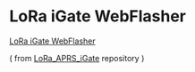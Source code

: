 # LoRa iGate WebFlasher

[LoRa iGate WebFlasher](https://richonguzman.github.io/lora-igate-web-flasher/installer.html)

( from [LoRa_APRS_iGate](https://github.com/richonguzman/LoRa_APRS_iGate) repository )
